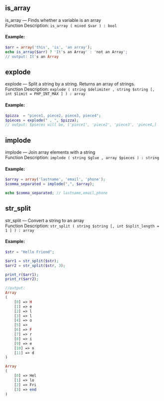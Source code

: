 ## is_array
is_array — Finds whether a variable is an array  
Function Description: `is_array ( mixed $var ) : bool`
#### Example:
``` php
$arr = array('this', 'is', 'an array');
echo is_array($arr) ? 'It's an Array' : 'not an Array';
// output: It's an Array
```

## explode
explode — Split a string by a string. Returns an array of strings.  
Function Description:  `explode ( string $delimiter , string $string [, int $limit = PHP_INT_MAX ] ) : array`  
#### Example:  
``` php
$pizza  = "piece1, piece2, piece3, piece4";
$pieces = explode(" , ", $pizza);
// output: $pieces will be, ['piece1', 'piece2', 'piece3', 'piece4,]
```

## implode
implode — Join array elements with a string  
Function Description: `implode ( string $glue , array $pieces ) : string`  
#### Example:  
``` php
$array = array('lastname', 'email', 'phone');
$comma_separated = implode(",", $array);

echo $comma_separated; // lastname,email,phone
```
## str_split  
str_split — Convert a string to an array  
Function Description: `str_split ( string $string [, int $split_length = 1 ] ) : array`  
#### Example:
``` php
$str = "Hello Friend";

$arr1 = str_split($str);
$arr2 = str_split($str, 3);

print_r($arr1);
print_r($arr2);
```
``` php
//output:  
Array
(
    [0] => H
    [1] => e
    [2] => l
    [3] => l
    [4] => o
    [5] =>
    [6] => F
    [7] => r
    [8] => i
    [9] => e
    [10] => n
    [11] => d
)

Array
(
    [0] => Hel
    [1] => lo
    [2] => Fri
    [3] => end
)
```
